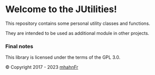 # Welcome to the JUtilities!
This repository contains some personal utility classes and functions.

They are intended to be used as additional module in other projects.

### Final notes
This library is licensed under the terms of the GPL 3.0.

© Copyright 2017 - 2023 [mhahnFr](https://www.github.com/mhahnFr)
